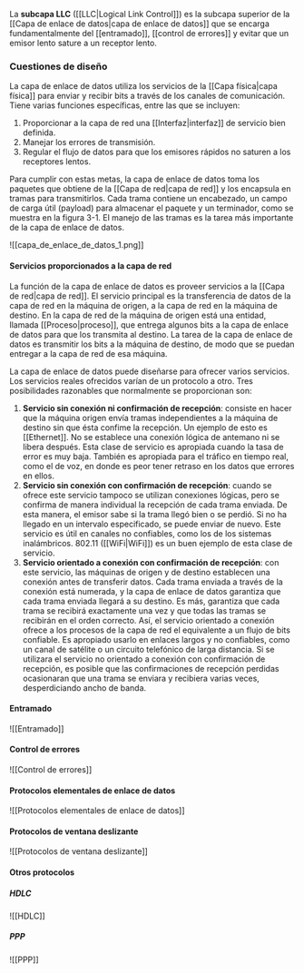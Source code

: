 La **subcapa LLC** ([[LLC|Logical Link Control]]) es la subcapa superior de la [[Capa de enlace de datos|capa de enlace de datos]] que se encarga fundamentalmente del [[entramado]], [[control de errores]] y evitar que un emisor lento sature a un receptor lento.

### Cuestiones de diseño
La capa de enlace de datos utiliza los servicios de la [[Capa física|capa física]] para enviar y recibir bits a través de los canales de comunicación. Tiene varias funciones específicas, entre las que se incluyen:
1. Proporcionar a la capa de red una [[Interfaz|interfaz]] de servicio bien definida.
2. Manejar los errores de transmisión. 
3. Regular el flujo de datos para que los emisores rápidos no saturen a los receptores lentos.

Para cumplir con estas metas, la capa de enlace de datos toma los paquetes que obtiene de la [[Capa de red|capa de red]] y los encapsula en tramas para transmitirlos. Cada trama contiene un encabezado, un campo de carga útil (payload) para almacenar el paquete y un terminador, como se muestra en la figura 3-1. El manejo de las tramas es la tarea más importante de la capa de enlace de datos.

![[capa_de_enlace_de_datos_1.png]]

#### Servicios proporcionados a la capa de red
La función de la capa de enlace de datos es proveer servicios a la [[Capa de red|capa de red]]. El servicio principal es la transferencia de datos de la capa de red en la máquina de origen, a la capa de red en la máquina de destino. En la capa de red de la máquina de origen está una entidad, llamada [[Proceso|proceso]], que entrega algunos bits a la capa de enlace de datos para que los transmita al destino. La tarea de la capa de enlace de datos es transmitir los bits a la máquina de destino, de modo que se puedan entregar a la capa de red de esa máquina.

La capa de enlace de datos puede diseñarse para ofrecer varios servicios. Los servicios reales ofrecidos varían de un protocolo a otro. Tres posibilidades razonables que normalmente se proporcionan son: 
1. **Servicio sin conexión ni confirmación de recepción**: consiste en hacer que la máquina origen envía tramas independientes a la máquina de destino sin que ésta confime la recepción. Un ejemplo de esto es [[Ethernet]]. No se establece una conexión lógica de antemano ni se libera después. Esta clase de servicio es apropiada cuando la tasa de error es muy baja. También es apropiada para el tráfico en tiempo real, como el de voz, en donde es peor tener retraso en los datos que errores en ellos.
2. **Servicio sin conexión con confirmación de recepción**: cuando se ofrece este servicio tampoco se utilizan conexiones lógicas, pero se confirma de manera individual la recepción de cada trama enviada. De esta manera, el emisor sabe si la trama llegó bien o se perdió. Si no ha llegado en un intervalo especificado, se puede enviar de nuevo. Este servicio es útil en canales no confiables, como los de los sistemas inalámbricos. 802.11 ([[WiFi|WiFi]]) es un buen ejemplo de esta clase de servicio.
3. **Servicio orientado a conexión con confirmación de recepción**: con este servicio, las máquinas de origen y de destino establecen una conexión antes de transferir datos. Cada trama enviada a través de la conexión está numerada, y la capa de enlace de datos garantiza que cada trama enviada llegará a su destino. Es más, garantiza que cada trama se recibirá exactamente una vez y que todas las tramas se recibirán en el orden correcto. Así, el servicio orientado a conexión ofrece a los procesos de la capa de red el equivalente a un flujo de bits confiable. Es apropiado usarlo en enlaces largos y no confiables, como un canal de satélite o un circuito telefónico de larga distancia. Si se utilizara el servicio no orientado a conexión con confirmación de recepción, es posible que las confirmaciones de recepción perdidas ocasionaran que una trama se enviara y recibiera varias veces, desperdiciando ancho de banda.

#### Entramado
![[Entramado]]

#### Control de errores
![[Control de errores]]

#### Protocolos elementales de enlace de datos
![[Protocolos elementales de enlace de datos]]

#### Protocolos de ventana deslizante
![[Protocolos de ventana deslizante]]

#### Otros protocolos
##### HDLC
![[HDLC]]

##### PPP
![[PPP]]